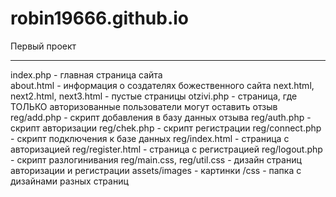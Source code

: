 # robin19666.github.io
Первый проект
<hr>
index.php - главная страница сайта <br>
about.html - информация о создателях божественного сайта
next.html, next2.html, next3.html - пустые страницы
otzivi.php - страница, где ТОЛЬКО авторизованные пользователи могут оставить отзыв
reg/add.php - скрипт добавления в базу данных отзыва
reg/auth.php - скрипт авторизации
reg/chek.php - скрипт регистрации
reg/connect.php - скрипт подключения к базе данных
reg/index.html - страница с авторизацией
reg/register.html - страница с регистрацией
reg/logout.php - скрипт разлогинивания
reg/main.css, reg/util.css - дизайн страниц авторизации и регистрации
assets/images - картинки
/css - папка с дизайнами разных страниц 
